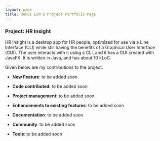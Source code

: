```yaml
---
layout: page
title: Remus Lum's Project Portfolio Page
---
```


### Project: HR Insight

HR Insight is a desktop app for HR people, optimized for use via a Line Interface (CLI) while still having the benefits of a Graphical User Interface (GUI). The user interacts with it using a CLI, and it has a GUI created with JavaFX. It is written in Java, and has about 10 kLoC.

Given below are my contributions to the project.

- **New Feature**: to be added soon

- **Code contributed**: to be added soon

- **Project management**: to be added soon

- **Enhancements to existing features**: to be added soon

- **Documentation**: to be added soon

- **Community**: to be added soon

- **Tools**: to be added soon
